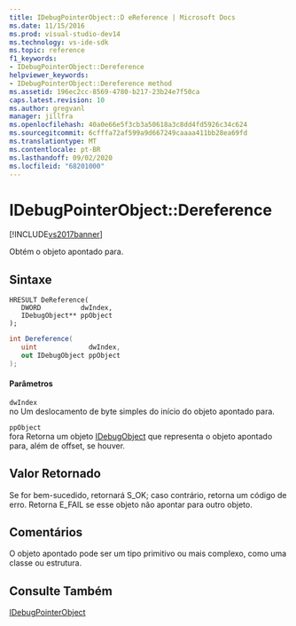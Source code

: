 ```yaml
---
title: IDebugPointerObject::D eReference | Microsoft Docs
ms.date: 11/15/2016
ms.prod: visual-studio-dev14
ms.technology: vs-ide-sdk
ms.topic: reference
f1_keywords:
- IDebugPointerObject::Dereference
helpviewer_keywords:
- IDebugPointerObject::Dereference method
ms.assetid: 196ec2cc-8569-4780-b217-23b24e7f50ca
caps.latest.revision: 10
ms.author: gregvanl
manager: jillfra
ms.openlocfilehash: 40a0e66e5f3cb3a50618a3c8dd4fd5926c34c624
ms.sourcegitcommit: 6cfffa72af599a9d667249caaaa411bb28ea69fd
ms.translationtype: MT
ms.contentlocale: pt-BR
ms.lasthandoff: 09/02/2020
ms.locfileid: "68201000"
---
```

# <a name="idebugpointerobjectdereference"></a>IDebugPointerObject::Dereference
[!INCLUDE[vs2017banner](../../../includes/vs2017banner.md)]

Obtém o objeto apontado para.  
  
## <a name="syntax"></a>Sintaxe  
  
```cpp#  
HRESULT DeReference(   
   DWORD          dwIndex,  
   IDebugObject** ppObject  
);  
```  
  
```csharp  
int Dereference(  
   uint             dwIndex,   
   out IDebugObject ppObject  
);  
```  
  
#### <a name="parameters"></a>Parâmetros  
 `dwIndex`  
 no Um deslocamento de byte simples do início do objeto apontado para.  
  
 `ppObject`  
 fora Retorna um objeto [IDebugObject](../../../extensibility/debugger/reference/idebugobject.md) que representa o objeto apontado para, além de offset, se houver.  
  
## <a name="return-value"></a>Valor Retornado  
 Se for bem-sucedido, retornará S_OK; caso contrário, retorna um código de erro. Retorna E_FAIL se esse objeto não apontar para outro objeto.  
  
## <a name="remarks"></a>Comentários  
 O objeto apontado pode ser um tipo primitivo ou mais complexo, como uma classe ou estrutura.  
  
## <a name="see-also"></a>Consulte Também  
 [IDebugPointerObject](../../../extensibility/debugger/reference/idebugpointerobject.md)
